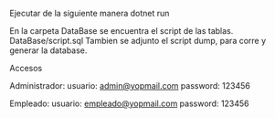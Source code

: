 Ejecutar de la siguiente manera
dotnet run

En la carpeta DataBase se encuentra el script de las tablas. 
  DataBase/script.sql
Tambien se adjunto el script dump, para corre y generar la database.

Accesos

Administrador:
  usuario: admin@yopmail.com 
  password: 123456

Empleado: 
  usuario: empleado@yopmail.com
  password: 123456